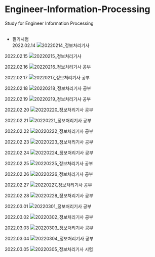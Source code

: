 # Engineer-Information-Processing
Study for Engineer Information Processing
<br/><br/>

- 필기시험<br/>
2022.02.14
![20220214_정보처리기사](https://user-images.githubusercontent.com/83276757/154078156-825862db-45fa-4e70-a02a-e053b3e77768.jpg)

2022.02.15
![20220215_정보처리기사](https://user-images.githubusercontent.com/83276757/154077934-87ed51b7-e51f-4c6e-9db2-6f320207202a.jpg)

2022.02.16
![20220216_정보처리기사 공부](https://user-images.githubusercontent.com/83276757/154306357-81a01ec1-5706-405b-9071-5078d6f3e28c.jpg)

2022.02.17
![20220217_정보처리기사 공부](https://user-images.githubusercontent.com/83276757/154706002-11da7f0f-b7dc-4e65-9704-b3bd34fb8402.jpg)

2022.02.18
![20220218_정보처리기사 공부](https://user-images.githubusercontent.com/83276757/154706036-88f1f87f-e864-44e6-9362-5c9ecc8f6dc0.jpg)

2022.02.19
![20220219_정보처리기사 공부](https://user-images.githubusercontent.com/83276757/154811953-19dec16d-8208-4776-9d74-3cfa858b8514.jpg)

2022.02.20
![20220220_정보처리기사 공부](https://user-images.githubusercontent.com/83276757/154845650-70e232f6-202e-4bf8-b63f-5cd2ef9f5642.jpg)

2022.02.21
![20220221_정보처리기사 공부](https://user-images.githubusercontent.com/83276757/154989822-5efbec4d-31d8-4c02-8c5f-a8642ce20ba6.jpg)

2022.02.22
![20220222_정보처리기사 공부](https://user-images.githubusercontent.com/83276757/155151978-9a7f4773-07a7-44f2-a018-282632e71566.jpg)

2022.02.23
![20220223_정보처리기사 공부](https://user-images.githubusercontent.com/83276757/155337055-f53aee53-b6d3-4297-b34c-1fc200c1dbcd.jpg)

2022.02.24
![20220224_정보처리기사 공부](https://user-images.githubusercontent.com/83276757/155568011-9f7a74b2-e8ef-46c6-afbe-b304183146e5.jpg)

2022.02.25
![20220225_정보처리기사 공부](https://user-images.githubusercontent.com/83276757/155671661-904081d1-5432-4ec1-a619-ceb7650a4cce.jpg)

2022.02.26
![20220226_정보처리기사 공부](https://user-images.githubusercontent.com/83276757/155829345-a779c135-31d3-41f7-a37c-e59f548e2b90.jpg)

2022.02.27
![20220227_정보처리기사 공부](https://user-images.githubusercontent.com/83276757/155890222-d5e7656f-2799-44f4-a44b-25835d19e97d.jpg)

2022.02.28
![20220228_정보처리기사 공부](https://user-images.githubusercontent.com/83276757/155983787-d97410bd-89e6-47f1-a34a-5f47ab94e7bd.jpg)

2022.03.01
![20220301_정보처리기사 공부](https://user-images.githubusercontent.com/83276757/156138824-48e0a9ba-7fe2-41b0-8a03-c0a36a185202.jpg)

2022.03.02
![20220302_정보처리기사 공부](https://user-images.githubusercontent.com/83276757/156408441-cd2b55fa-0de7-48d0-b22f-90d4b10c9c10.jpg)

2022.03.03
![20220303_정보처리기사 공부](https://user-images.githubusercontent.com/83276757/156584107-e503cebc-da41-40ba-9a3b-bb73e593ade6.jpg)

2022.03.04
![20220304_정보처리기사 공부](https://user-images.githubusercontent.com/83276757/156754204-f98b3b38-1a90-44f8-911d-faa02ee1a8b7.jpg)

2022.03.05
![20220305_정보처리기사 시험](https://user-images.githubusercontent.com/83276757/156871522-2ba97e60-156b-4be8-8aa1-a66725767716.jpg)



